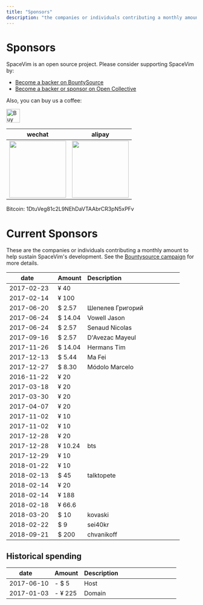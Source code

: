 ```yaml
---
title: "Sponsors"
description: "the companies or individuals contributing a monthly amount to help sustain SpaceVim's development."
---
```


# Sponsors

SpaceVim is an open source project. Please consider supporting SpaceVim by:

- [Become a backer on BountySource](https://www.bountysource.com/teams/spacevim)
- [Become a backer or sponsor on Open Collective](https://opencollective.com/spacevim)

Also, you can buy us a coffee:

<a href='https://ko-fi.com/A538L6H' target='_blank'><img height='36' style='border:0px;height:36px;' src='https://az743702.vo.msecnd.net/cdn/kofi4.png?v=f' border='0' alt='Buy Me a Coffee at ko-fi.com' /></a>

| wechat                                                                   | alipay                                                                     |
| ------------------------------------------------------------------------ | -------------------------------------------------------------------------- |
| <img src="https://spacevim.org/img/weixin.png" height="150" width="150"> | <img src="https://spacevim.org/img/zhifubao.png" height="150" width="150"> |

Bitcoin: 1DtuVeg81c2L9NEhDaVTAAbrCR3pN5xPFv

# Current Sponsors

These are the companies or individuals contributing a monthly amount to help sustain SpaceVim's development.
See the [Bountysource campaign](https://www.bountysource.com/teams/spacevim) for more details.

| date         | Amount  | Description                                   |
| ------------ | ------- | --------------------------------------------- |
| 2017-02-23    | ¥ 40    |                                               |
| 2017-02-14    | ¥ 100   |                                               |
| 2017-06-20   | $ 2.57  | Шепелев Григорий                              |
| 2017-06-24   | $ 14.04 | Vowell Jason                                  |
| 2017-06-24   | $ 2.57  | Senaud Nicolas                                |
| 2017-09-16   | $ 2.57  | D'Avezac Mayeul                               |
| 2017-11-26   | $ 14.04 | Hermans Tim                                   |
| 2017-12-13   | $ 5.44  | Ma Fei                                        |
| 2017-12-27   | $ 8.30  | Módolo Marcelo                                |
| 2016-11-22   | ¥ 20    |                                               |
| 2017-03-18    | ¥ 20    |                                               |
| 2017-03-30    | ¥ 20    |                                               |
| 2017-04-07     | ¥ 20    |                                               |
| 2017-11-02    | ¥ 10    |                                               |
| 2017-11-02    | ¥ 10    |                                               |
| 2017-12-28   | ¥ 20    |                                               |
| 2017-12-28   | ¥ 10.24 | bts                                           |
| 2017-12-29   | ¥ 10    |                                               |
| 2018-01-22    | ¥ 10    |                                               |
| 2018-02-13    | $ 45    | talktopete                                    |
| 2018-02-14    | ¥ 20    |                                               |
| 2018-02-14    | ¥ 188   |                                               |
| 2018-02-18    | ¥ 66.6  |                                               |
| 2018-03-20   | $ 10    | kovaski                                       |
| 2018-02-22    | $ 9     | sei40kr                                       |
| 2018-09-21   | $ 200   | chvanikoff

## Historical spending

| date       | Amount  | Description                                   |
| ---------- | ------- | --------------------------------------------- |
| 2017-06-10 | - $ 5   | Host                                          |
| 2017-01-03 | - ¥ 225 | Domain                                        |
